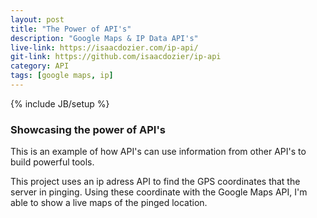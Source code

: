 ```yaml
---
layout: post
title: "The Power of API's"
description: "Google Maps & IP Data API's"
live-link: https://isaacdozier.com/ip-api/
git-link: https://github.com/isaacdozier/ip-api
category: API
tags: [google maps, ip]
---
```

{% include JB/setup %}

### Showcasing the power of API's

This is an example of how API's can use information from other API's to build powerful tools.

This project uses an ip adress API to find the GPS coordinates that the server in pinging. Using these coordinate with the Google Maps API, I'm able to show a live maps of the pinged location.